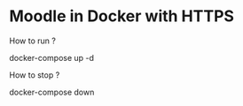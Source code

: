 # Moodle in Docker with HTTPS

How to run ?

docker-compose up -d

How to stop ? 

docker-compose down
